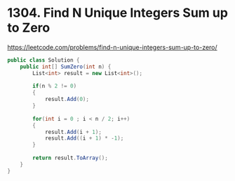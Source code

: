 # 1304. Find N Unique Integers Sum up to Zero

https://leetcode.com/problems/find-n-unique-integers-sum-up-to-zero/

```c#
public class Solution {
    public int[] SumZero(int n) {
        List<int> result = new List<int>();
        
        if(n % 2 != 0)
        {
            result.Add(0);
        }
        
        for(int i = 0 ; i < n / 2; i++)
        {
            result.Add(i + 1);
            result.Add((i + 1) * -1);
        }
        
        return result.ToArray();
    }
}
```